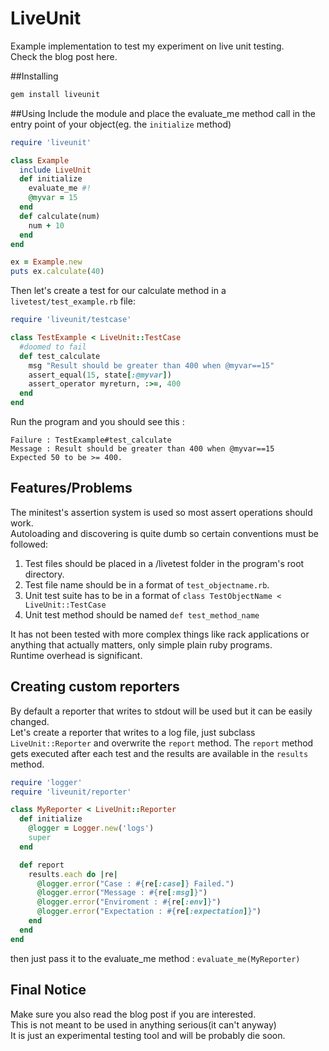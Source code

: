 # LiveUnit

Example implementation to test my experiment on live unit testing.  
Check the blog post here.  

##Installing
```ruby
gem install liveunit
```
##Using
Include the module and place the evaluate_me method call in the entry point of your object(eg. the `initialize` method)  

```ruby
require 'liveunit'

class Example
  include LiveUnit
  def initialize
    evaluate_me #!
    @myvar = 15
  end
  def calculate(num)
    num + 10
  end
end

ex = Example.new
puts ex.calculate(40)
```

Then let's create a test for our calculate method in a `livetest/test_example.rb` file:  
```ruby
require 'liveunit/testcase'

class TestExample < LiveUnit::TestCase
  #doomed to fail
  def test_calculate
    msg "Result should be greater than 400 when @myvar==15"
    assert_equal(15, state[:@myvar])
    assert_operator myreturn, :>=, 400
  end
end
``` 

Run the program and you should see this :
```
Failure : TestExample#test_calculate
Message : Result should be greater than 400 when @myvar==15
Expected 50 to be >= 400.
``` 

## Features/Problems
The minitest's assertion system is used so most assert operations should work.  
Autoloading and discovering is quite dumb so certain conventions must be followed:  

1. Test files should be placed in a /livetest folder in the program's root directory.
2. Test file name should be in a format of `test_objectname.rb`.
3. Unit test suite has to be in a format of `class TestObjectName < LiveUnit::TestCase`
4. Unit test method should be named `def test_method_name`  

It has not been tested with more complex things like rack applications or anything that actually matters, only simple plain ruby programs.  
Runtime overhead is significant.  

## Creating custom reporters
By default a reporter that writes to stdout will be used but it can be easily changed.  
Let's create a reporter that writes to a log file, just subclass `LiveUnit::Reporter` and overwrite the `report` method.
The `report` method gets executed after each test and the results are available in the `results` method.   
```ruby
require 'logger'
require 'liveunit/reporter'

class MyReporter < LiveUnit::Reporter
  def initialize
    @logger = Logger.new('logs')
    super
  end

  def report
    results.each do |re|
      @logger.error("Case : #{re[:case]} Failed.")
      @logger.error("Message : #{re[:msg]}")
      @logger.error("Enviroment : #{re[:env]}")
      @logger.error("Expectation : #{re[:expectation]}")
    end
  end
end
``` 
then just pass it to the evaluate_me method : `evaluate_me(MyReporter)`  

## Final Notice
Make sure you also read the blog post if you are interested.  
This is not meant to be used in anything serious(it can't anyway)  
It is just an experimental testing tool and will be probably die soon.
